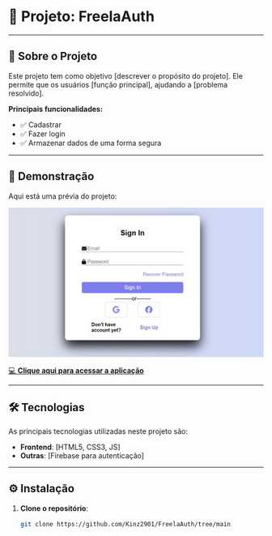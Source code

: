 # **🚀 Projeto: FreelaAuth**
---

## **📖 Sobre o Projeto**
Este projeto tem como objetivo [descrever o propósito do projeto]. Ele permite que os usuários [função principal], ajudando a [problema resolvido].

**Principais funcionalidades:**
- ✅ Cadastrar
- ✅ Fazer login
- ✅ Armazenar dados de uma forma segura

---

## **📸 Demonstração**
Aqui está uma prévia do projeto:

<p align="center">
  <img src="login.jpg" alt="Demonstração do Projeto" width="700">
</p>

[💻 **Clique aqui para acessar a aplicação**](https://link-para-aplicacao.com)

---

## **🛠 Tecnologias**
As principais tecnologias utilizadas neste projeto são:
- **Frontend**: [HTML5, CSS3, JS]
- **Outras**: [Firebase para autenticação]

---

## **⚙️ Instalação**

1. **Clone o repositório**:
   ```bash
   git clone https://github.com/Kinz2901/FreelaAuth/tree/main
